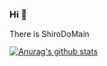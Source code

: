 ### Hi 👋  
There is ShiroDoMain    

[![Anurag's github stats](https://github-readme-stats.vercel.app/api?username=ShiroDoMain)](https://github.com/ShiroDoMain/github-readme-stats)
